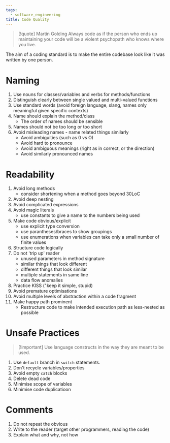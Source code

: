 ```yaml
---
tags:
  - software_engineering
title: Code Quality
---
```

> [!quote] Martin Golding
> Always code as if the person who ends up maintaining your code will be a violent psychopath who knows where you live.

The aim of a coding standard is to make the entire codebase look like it was written by one person. 

# Naming

1. Use nouns for classes/variables and verbs for methods/functions
2. Distinguish clearly between single valued and multi-valued functions
3. Use standard words (avoid foreign language, slang, names only meaningful given specific contexts)
4. Name should explain the method/class
	- The order of names should be sensible
5. Names should not be too long or too short
6. Avoid misleading names - name related things similarly
	- Avoid ambiguities (such as 0 vs O)
	- Avoid hard to pronounce
	- Avoid ambiguous meanings (right as in correct, or the direction)
	- Avoid similarly pronounced names

# Readability

1. Avoid long methods
	- consider shortening when a method goes beyond 30LoC
2. Avoid deep nesting
3. Avoid complicated expressions
4. Avoid magic literals
	- use constants to give a name to the numbers being used
5. Make code obvious/explicit
	- use explicit type conversion
	- use parantheses/braces to show groupings
	- use enumerations when variables can take only a small number of finite values
6. Structure code logically
7. Do not 'trip up' reader
	- unused parameters in method signature
	- similar things that look different
	- different things that look similar
	- multiple statements in same line
	- data flow anomalies
8. Practice KISS ("keep it simple, stupid)
9. Avoid premature optimisations
10. Avoid multiple levels of abstraction within a code fragment
11. Make happy path prominent
	- Restructure code to make intended execution path as less-nested as possible
# Unsafe Practices

> [!important] Use language constructs in the way they are meant to be used.

1. Use `default` branch in `switch` statements.
2. Don't recycle variables/properties
3. Avoid empty `catch` blocks
4. Delete dead code
5. Minimise scope of variables
6. Minimise code duplicatioon

# Comments

1. Do not repeat the obvious
2. Write to the reader (target other programmers, reading the code)
3. Explain what and why, not how

